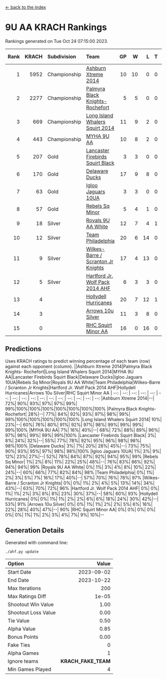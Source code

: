 [<- back to the index](readme.md)
# 9U AA KRACH Rankings
Rankings generated on Tue Oct 24 07:15:00 2023.

Rank|KRACH|Subdivision|Team|GP|W|L|T|OTW|OTL|SoS|Exp Wins|Win Diff
---:|---:|:---|:---|---:|---:|---:|---:|---:|---:|---:|---:|---:
1|5952|Championship|[Ashburn Xtreme 2014](https://gamesheetstats.com/seasons/3659/teams/140217/schedule)|10|10|0|0|0|0|99|10.8|-0.0
2|2277|Championship|[Palmyra Black Knights- Rochefort](https://gamesheetstats.com/seasons/3659/teams/140260/schedule)|5|5|0|0|0|0|62|5.8|-0.0
3|669|Championship|[Long Island Whalers Squirt 2014](https://gamesheetstats.com/seasons/3659/teams/140221/schedule)|11|9|2|0|1|0|601|9.8|-0.0
4|443|Championship|[MYHA 9U AA](https://gamesheetstats.com/seasons/3659/teams/140222/schedule)|10|8|2|0|2|0|173|8.8|-0.0
5|207|Gold|[Lancaster Firebirds Squirt Black](https://gamesheetstats.com/seasons/3659/teams/140256/schedule)|3|3|0|0|0|0|8|3.9|0.0
6|170|Gold|[Delaware Ducks](https://gamesheetstats.com/seasons/3659/teams/140218/schedule)|17|9|8|0|0|3|1069|9.8|-0.0
7|63|Gold|[Igloo Jaguars 10UA](https://gamesheetstats.com/seasons/3659/teams/140253/schedule)|3|3|0|0|0|0|2|3.9|0.0
8|57|Gold|[Rebels Sq Minor](https://gamesheetstats.com/seasons/3659/teams/140223/schedule)|5|4|1|0|1|0|33|4.9|0.0
9|18|Silver|[Royals 9U AA White](https://gamesheetstats.com/seasons/3659/teams/140225/schedule)|12|7|4|1|0|0|509|8.4|0.0
10|12|Silver|[Team Philadelphia](https://gamesheetstats.com/seasons/3659/teams/140226/schedule)|20|6|14|0|0|1|1348|6.9|0.0
11|9|Silver|[Wilkes-Barre / Scranton Jr Knights](https://gamesheetstats.com/seasons/3659/teams/140228/schedule)|17|4|13|0|0|0|690|4.9|0.0
12|5|Silver|[Hartford Jr. Wolf Pack 2014 AHF](https://gamesheetstats.com/seasons/3659/teams/140219/schedule)|6|3|3|0|0|0|99|3.9|0.0
13|4||[Hollydell Hurricanes](https://gamesheetstats.com/seasons/3659/teams/140220/schedule)|20|7|12|1|0|0|307|8.4|0.0
14|3||[Arrows 10u Silver](https://gamesheetstats.com/seasons/3659/teams/140216/schedule)|11|3|8|0|0|0|134|3.9|0.0
15|0||[RHC Squirt Minor AA](https://gamesheetstats.com/seasons/3659/teams/140224/schedule)|16|0|16|0|0|0|89|0.9|0.0

## Predictions
Uses KRACH ratings to predict winning percentage of each team (row) against each opponent (column).
||Ashburn Xtreme 2014|Palmyra Black Knights- Rochefort|Long Island Whalers Squirt 2014|MYHA 9U AA|Lancaster Firebirds Squirt Black|Delaware Ducks|Igloo Jaguars 10UA|Rebels Sq Minor|Royals 9U AA White|Team Philadelphia|Wilkes-Barre / Scranton Jr Knights|Hartford Jr. Wolf Pack 2014 AHF|Hollydell Hurricanes|Arrows 10u Silver|RHC Squirt Minor AA
| --: | --: | --: | --: | --: | --: | --: | --: | --: | --: | --: | --: | --: | --: | --: | --: 
|Ashburn Xtreme 2014|--| 72%| 90%| 93%| 97%| 97%| 99%| 99%|100%|100%|100%|100%|100%|100%|100%
|Palmyra Black Knights- Rochefort| 28%|--| 77%| 84%| 92%| 93%| 97%| 98%| 99%| 99%|100%|100%|100%|100%|100%
|Long Island Whalers Squirt 2014| 10%| 23%|--| 60%| 76%| 80%| 91%| 92%| 97%| 98%| 99%| 99%| 99%| 99%|100%
|MYHA 9U AA|  7%| 16%| 40%|--| 68%| 72%| 88%| 89%| 96%| 97%| 98%| 99%| 99%| 99%|100%
|Lancaster Firebirds Squirt Black|  3%|  8%| 24%| 32%|--| 55%| 77%| 78%| 92%| 95%| 96%| 98%| 98%| 98%|100%
|Delaware Ducks|  3%|  7%| 20%| 28%| 45%|--| 73%| 75%| 90%| 93%| 95%| 97%| 98%| 98%|100%
|Igloo Jaguars 10UA|  1%|  3%|  9%| 12%| 23%| 27%|--| 52%| 78%| 84%| 87%| 92%| 94%| 95%| 99%
|Rebels Sq Minor|  1%|  2%|  8%| 11%| 22%| 25%| 48%|--| 76%| 83%| 86%| 92%| 94%| 94%| 99%
|Royals 9U AA White|  0%|  1%|  3%|  4%|  8%| 10%| 22%| 24%|--| 60%| 66%| 77%| 82%| 84%| 98%
|Team Philadelphia|  0%|  1%|  2%|  3%|  5%|  7%| 16%| 17%| 40%|--| 57%| 70%| 76%| 78%| 97%
|Wilkes-Barre / Scranton Jr Knights|  0%|  0%|  1%|  2%|  4%|  5%| 13%| 14%| 34%| 43%|--| 63%| 70%| 72%| 96%
|Hartford Jr. Wolf Pack 2014 AHF|  0%|  0%|  1%|  1%|  2%|  3%|  8%|  8%| 23%| 30%| 37%|--| 58%| 60%| 93%
|Hollydell Hurricanes|  0%|  0%|  1%|  1%|  2%|  2%|  6%|  6%| 18%| 24%| 30%| 42%|--| 53%| 91%
|Arrows 10u Silver|  0%|  0%|  1%|  1%|  2%|  2%|  5%|  6%| 16%| 22%| 28%| 40%| 47%|--| 90%
|RHC Squirt Minor AA|  0%|  0%|  0%|  0%|  0%|  0%|  1%|  1%|  2%|  3%|  4%|  7%|  9%| 10%|--

## Generation Details

Generated with command line:
```
./ahf.py update
```

| Option | Value |
| :----- | ----: |
| Start Date | 2023-09-02 |
| End Date | 2023-10-22 |
| Max Iterations | 200 |
| Max Ratings Diff | 1e-05 |
| Shootout Win Value | 1.00 |
| Shootout Loss Value | 0.00 |
| Tie Value | 0.50 |
| Alpha Value | 0.85 |
| Bonus Points | 0.00 |
| Fake Ties | 0 |
| Alpha Games | 1 |
| Ignore teams | __KRACH_FAKE_TEAM__ |
| Min Games Played | 4 |

